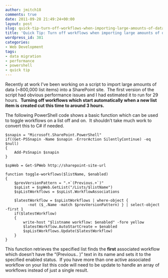 ```yaml
---
author: jmitch18
comments: true
date: 2011-09-28 21:49:24+00:00
layout: post
slug: quick-tip-turn-off-workflows-when-importing-large-amounts-of-data-to-sharepoint
title: 'Quick Tip: Turn off workflows when importing large amounts of data to SharePoint'
wordpress_id: 381
categories:
- Web Development
tags:
- data migration
- performance
- powershell
- quick tip
---
```


Recently at work I’ve been working on a script to import large amounts of data (~800,000 list items) into a SharePoint site.  The first version of the script had obvious performance issues and I had estimated it to run for 29 hours.  **Turning off workflows which start automatically when a new list item is created cut this time to around 3 hours.**


<!-- more -->


The following PowerShell code shows a basic function which can be used to toggle workflows on a list off and on.  It shouldn’t take much work to convert this to C# if needed.




    
    $snapin = "Microsoft.SharePoint.PowerShell"
    if((Get-PSSnapin -Name $snapin -ErrorAction SilentlyContinue) -eq $null)
    {
        Add-PsSnapin $snapin
    }
    
    $spWeb = Get-SPWeb http://sharepoint-site-url
    
    function toggle-workflows($listName, $enabled)
    {
        $prevVersionPattern = ".+`(Previous.+`)"
        $spList = $spWeb.GetList("/Lists/$listName")
        $spListWorkflows = $spList.WorkflowAssociations
    
        $latestWorkflow = $spListWorkflows | where-object {
              -not ($_.Name -match $prevVersionPattern) } | select-object -first 1
        if($latestWorkflow)
        {
            write-host "$listname workflow: $enabled" -fore yellow
        	$latestWorkflow.AutoStartCreate = $enabled
        	$spListWorkflows.Update($latestWorkflow)
        }
    }




This function retrieves the specified list finds the **first** associated workflow which doesn’t have the “(Previous.. )” text in its name and sets it to the specified enabled status.  If you have more than one active associated workflow on your list this code will need to be update to handle an array of workflows instead of just a single result.
